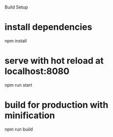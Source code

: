 Build Setup
# install dependencies
npm install

# serve with hot reload at localhost:8080
npm run start

# build for production with minification
npm run build
